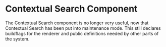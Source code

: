 # Contextual Search Component

The Contextual Search component is no longer very useful, now that Contextual Search has been put into maintenance mode.
This still declares buildflags for the renderer and public definitions needed by other parts of the system.


